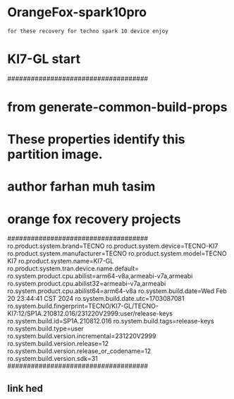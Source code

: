 # OrangeFox-spark10pro
` for these recovery for techno spark 10 device enjoy `

# KI7-GL start
####################################
# from generate-common-build-props
# These properties identify this partition image.
# author farhan muh tasim
# orange fox recovery projects 
####################################
ro.product.system.brand=TECNO
ro.product.system.device=TECNO-KI7
ro.product.system.manufacturer=TECNO
ro.product.system.model=TECNO KI7
ro.product.system.name=KI7-GL
ro.product.system.tran.device.name.default=
ro.system.product.cpu.abilist=arm64-v8a,armeabi-v7a,armeabi
ro.system.product.cpu.abilist32=armeabi-v7a,armeabi
ro.system.product.cpu.abilist64=arm64-v8a
ro.system.build.date=Wed Feb 20 23:44:41 CST 2024
ro.system.build.date.utc=1703087081
ro.system.build.fingerprint=TECNO/KI7-GL/TECNO-KI7:12/SP1A.210812.016/231220V2999:user/release-keys
ro.system.build.id=SP1A.210812.016
ro.system.build.tags=release-keys
ro.system.build.type=user
ro.system.build.version.incremental=231220V2999
ro.system.build.version.release=12
ro.system.build.version.release_or_codename=12
ro.system.build.version.sdk=31
####################################
## link hed 
